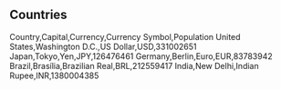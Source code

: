 ## Countries
Country,Capital,Currency,Currency Symbol,Population
United States,Washington D.C.,US Dollar,USD,331002651
Japan,Tokyo,Yen,JPY,126476461
Germany,Berlin,Euro,EUR,83783942
Brazil,Brasília,Brazilian Real,BRL,212559417
India,New Delhi,Indian Rupee,INR,1380004385